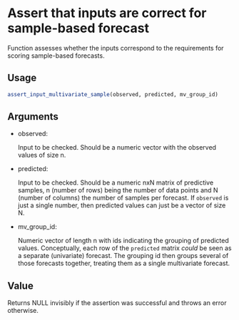# Assert that inputs are correct for sample-based forecast

Function assesses whether the inputs correspond to the requirements for
scoring sample-based forecasts.

## Usage

``` r
assert_input_multivariate_sample(observed, predicted, mv_group_id)
```

## Arguments

- observed:

  Input to be checked. Should be a numeric vector with the observed
  values of size n.

- predicted:

  Input to be checked. Should be a numeric nxN matrix of predictive
  samples, n (number of rows) being the number of data points and N
  (number of columns) the number of samples per forecast. If `observed`
  is just a single number, then predicted values can just be a vector of
  size N.

- mv_group_id:

  Numeric vector of length n with ids indicating the grouping of
  predicted values. Conceptually, each row of the `predicted` matrix
  *could* be seen as a separate (univariate) forecast. The grouping id
  then groups several of those forecasts together, treating them as a
  single multivariate forecast.

## Value

Returns NULL invisibly if the assertion was successful and throws an
error otherwise.
